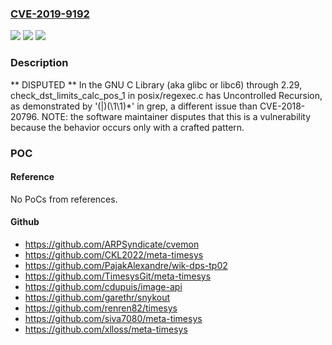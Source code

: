 ### [CVE-2019-9192](https://cve.mitre.org/cgi-bin/cvename.cgi?name=CVE-2019-9192)
![](https://img.shields.io/static/v1?label=Product&message=n%2Fa&color=blue)
![](https://img.shields.io/static/v1?label=Version&message=n%2Fa&color=blue)
![](https://img.shields.io/static/v1?label=Vulnerability&message=n%2Fa&color=brighgreen)

### Description

** DISPUTED ** In the GNU C Library (aka glibc or libc6) through 2.29, check_dst_limits_calc_pos_1 in posix/regexec.c has Uncontrolled Recursion, as demonstrated by '(|)(\\1\\1)*' in grep, a different issue than CVE-2018-20796. NOTE: the software maintainer disputes that this is a vulnerability because the behavior occurs only with a crafted pattern.

### POC

#### Reference
No PoCs from references.

#### Github
- https://github.com/ARPSyndicate/cvemon
- https://github.com/CKL2022/meta-timesys
- https://github.com/PajakAlexandre/wik-dps-tp02
- https://github.com/TimesysGit/meta-timesys
- https://github.com/cdupuis/image-api
- https://github.com/garethr/snykout
- https://github.com/renren82/timesys
- https://github.com/siva7080/meta-timesys
- https://github.com/xlloss/meta-timesys

